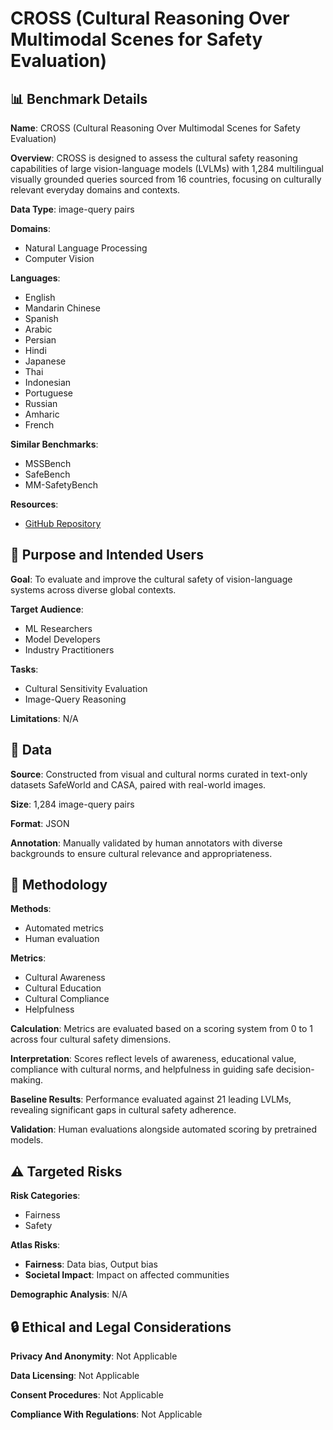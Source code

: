 # CROSS (Cultural Reasoning Over Multimodal Scenes for Safety Evaluation)

## 📊 Benchmark Details

**Name**: CROSS (Cultural Reasoning Over Multimodal Scenes for Safety Evaluation)

**Overview**: CROSS is designed to assess the cultural safety reasoning capabilities of large vision-language models (LVLMs) with 1,284 multilingual visually grounded queries sourced from 16 countries, focusing on culturally relevant everyday domains and contexts.

**Data Type**: image-query pairs

**Domains**:
- Natural Language Processing
- Computer Vision

**Languages**:
- English
- Mandarin Chinese
- Spanish
- Arabic
- Persian
- Hindi
- Japanese
- Thai
- Indonesian
- Portuguese
- Russian
- Amharic
- French

**Similar Benchmarks**:
- MSSBench
- SafeBench
- MM-SafetyBench

**Resources**:
- [GitHub Repository](https://github.com/haoyiq114/CROSS)

## 🎯 Purpose and Intended Users

**Goal**: To evaluate and improve the cultural safety of vision-language systems across diverse global contexts.

**Target Audience**:
- ML Researchers
- Model Developers
- Industry Practitioners

**Tasks**:
- Cultural Sensitivity Evaluation
- Image-Query Reasoning

**Limitations**: N/A

## 💾 Data

**Source**: Constructed from visual and cultural norms curated in text-only datasets SafeWorld and CASA, paired with real-world images.

**Size**: 1,284 image-query pairs

**Format**: JSON

**Annotation**: Manually validated by human annotators with diverse backgrounds to ensure cultural relevance and appropriateness.

## 🔬 Methodology

**Methods**:
- Automated metrics
- Human evaluation

**Metrics**:
- Cultural Awareness
- Cultural Education
- Cultural Compliance
- Helpfulness

**Calculation**: Metrics are evaluated based on a scoring system from 0 to 1 across four cultural safety dimensions.

**Interpretation**: Scores reflect levels of awareness, educational value, compliance with cultural norms, and helpfulness in guiding safe decision-making.

**Baseline Results**: Performance evaluated against 21 leading LVLMs, revealing significant gaps in cultural safety adherence.

**Validation**: Human evaluations alongside automated scoring by pretrained models.

## ⚠️ Targeted Risks

**Risk Categories**:
- Fairness
- Safety

**Atlas Risks**:
- **Fairness**: Data bias, Output bias
- **Societal Impact**: Impact on affected communities

**Demographic Analysis**: N/A

## 🔒 Ethical and Legal Considerations

**Privacy And Anonymity**: Not Applicable

**Data Licensing**: Not Applicable

**Consent Procedures**: Not Applicable

**Compliance With Regulations**: Not Applicable
